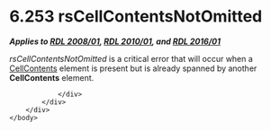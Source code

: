 <html dir="LTR" xmlns:mshelp="http://msdn.microsoft.com/mshelp" xmlns:ddue="http://ddue.schemas.microsoft.com/authoring/2003/5" xmlns:xlink="http://www.w3.org/1999/xlink" xmlns:tool="http://www.microsoft.com/tooltip">
    <head>
        <meta http-equiv="Content-Type" content="text/html; CHARSET=utf-8"></meta>
        <meta name="save" content="history"></meta>
        <title>6.253 rsCellContentsNotOmitted</title>
        <xml>
            <mshelp:toctitle title="6.253 rsCellContentsNotOmitted"></mshelp:toctitle>
            <mshelp:rltitle title="[MS-RDL]: rsCellContentsNotOmitted"></mshelp:rltitle>
            <mshelp:keyword index="A" term="d3fdba5d-721f-4626-8523-f38def518af5"></mshelp:keyword>
            <mshelp:attr name="DCSext.ContentType" value="open specification"></mshelp:attr>
            <mshelp:attr name="AssetID" value="d3fdba5d-721f-4626-8523-f38def518af5"></mshelp:attr>
            <mshelp:attr name="TopicType" value="kbRef"></mshelp:attr>
            <mshelp:attr name="DCSext.Title" value="[MS-RDL]: rsCellContentsNotOmitted" />
        </xml>
    </head>
    <body>
        <div id="header">
            <h1 class="heading">6.253 rsCellContentsNotOmitted</h1>
        </div>
        <div id="mainSection">
            <div id="mainBody">
                <div id="allHistory" class="saveHistory"></div>
                <div id="sectionSection0" class="section" name="collapseableSection">
                    

<p><b><i>Applies to </i></b><a href="1e855f94-4617-47e4-b89e-0856c6cb420f.htm"><b><i>RDL 2008/01</i></b></a><b><i>,
</i></b><a href="3428e690-a348-4ec7-8a6a-8efb42d2cdee.htm"><b><i>RDL 2010/01</i></b></a><b><i>,
and </i></b><a href="52ce3983-2bfc-4e72-9359-42aaf5fe4509.htm"><b><i>RDL 2016/01</i></b></a></p>

<p><i>rsCellContentsNotOmitted</i> is a critical error that
will occur when a <a href="43ccec32-ec37-401c-ba8a-edbfa74e42f4.htm">CellContents</a>
element is present but is already spanned by another <b>CellContents</b>
element.</p>


                </div>
            </div>
        </div>
    </body>
</html>